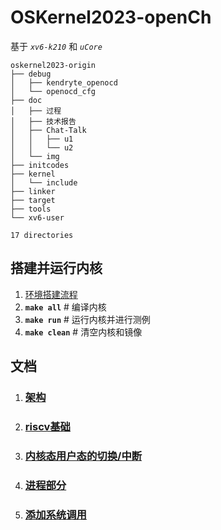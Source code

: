 # OSKernel2023-openCh

基于 _`xv6-k210`_ 和 _`uCore`_

``` tree
oskernel2023-origin
├── debug
│   ├── kendryte_openocd
│   └── openocd_cfg
├── doc
│   ├── 过程
│   ├── 技术报告
│   ├── Chat-Talk
│   │   ├── u1
│   │   └── u2
│   └── img
├── initcodes
├── kernel
│   └── include
├── linker
├── target
├── tools
└── xv6-user

17 directories

```

## 搭建并运行内核

1. [环境搭建流程](环境配置过程.md)
2. __`make all`__ # 编译内核
3. __`make run`__ # 运行内核并进行测例
4. __`make clean`__ # 清空内核和镜像

## 文档

1. ### [架构](doc/过程/architecture.md)

2. ### [riscv基础](doc/过程/chapter_2.md)

3. ### [内核态用户态的切换/中断](doc/过程/chapter_3.md)

4. ### [进程部分](doc/过程/chapter_5.md)

5. ### [添加系统调用](doc/过程/addsyscall.md)
